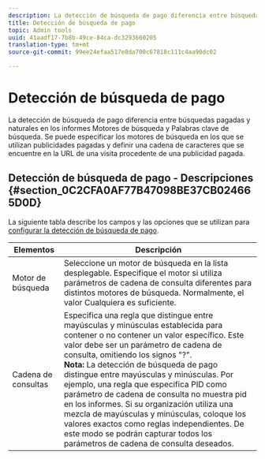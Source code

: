 ```yaml
---
description: La detección de búsqueda de pago diferencia entre búsquedas pagadas y naturales en los informes Motores de búsqueda y Palabras clave de búsqueda. Se puede especificar los motores de búsqueda en los que se utilizan publicidades pagadas y definir una cadena de caracteres que se encuentre en la URL de una visita procedente de una publicidad pagada.
title: Detección de búsqueda de pago
topic: Admin tools
uuid: 41aadf17-7b8b-49ce-84ca-dc3293660205
translation-type: tm+mt
source-git-commit: 99ee24efaa517e8da700c67818c111c4aa90dc02

---
```



# Detección de búsqueda de pago

La detección de búsqueda de pago diferencia entre búsquedas pagadas y naturales en los informes Motores de búsqueda y Palabras clave de búsqueda. Se puede especificar los motores de búsqueda en los que se utilizan publicidades pagadas y definir una cadena de caracteres que se encuentre en la URL de una visita procedente de una publicidad pagada.

## Detección de búsqueda de pago - Descripciones {#section_0C2CFA0AF77B47098BE37CB024665D0D}

La siguiente tabla describe los campos y las opciones que se utilizan para [configurar la detección de búsqueda de pago](/help/admin/admin/paid-search-detection/t-paid-search-detection.md).

| Elementos | Descripción |
|--- |--- |
| Motor de búsqueda | Seleccione un motor de búsqueda en la lista desplegable. Especifique el motor si utiliza parámetros de cadena de consulta diferentes para distintos motores de búsqueda. Normalmente, el valor Cualquiera es suficiente. |
| Cadena de consultas | Especifica una regla que distingue entre mayúsculas y minúsculas establecida para contener o no contener un valor específico. Este valor debe ser un parámetro de cadena de consulta, omitiendo los signos "?". <br>**Nota:** La detección de búsqueda de pago distingue entre mayúsculas y minúsculas. Por ejemplo, una regla que especifica PID como parámetro de cadena de consulta no muestra pid en los informes. Si su organización utiliza una mezcla de mayúsculas y minúsculas, coloque los valores exactos como reglas independientes. De este modo se podrán capturar todos los parámetros de cadena de consulta deseados.</br> |

